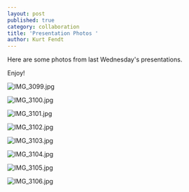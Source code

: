 ```yaml
---
layout: post
published: true
category: collaboration
title: 'Presentation Photos '
author: Kurt Fendt
---
```


Here are some photos from last Wednesday's presentations.

Enjoy!

![IMG_3099.jpg]({{site.baseurl}}/assets/IMG_3099.jpg)

![IMG_3100.jpg]({{site.baseurl}}/assets/IMG_3100.jpg)

![IMG_3101.jpg]({{site.baseurl}}/assets/IMG_3101.jpg)

![IMG_3102.jpg]({{site.baseurl}}/assets/IMG_3102.jpg)

![IMG_3103.jpg]({{site.baseurl}}/assets/IMG_3103.jpg)

![IMG_3104.jpg]({{site.baseurl}}/assets/IMG_3104.jpg)

![IMG_3105.jpg]({{site.baseurl}}/assets/IMG_3105.jpg)

![IMG_3106.jpg]({{site.baseurl}}/assets/IMG_3106.jpg)

